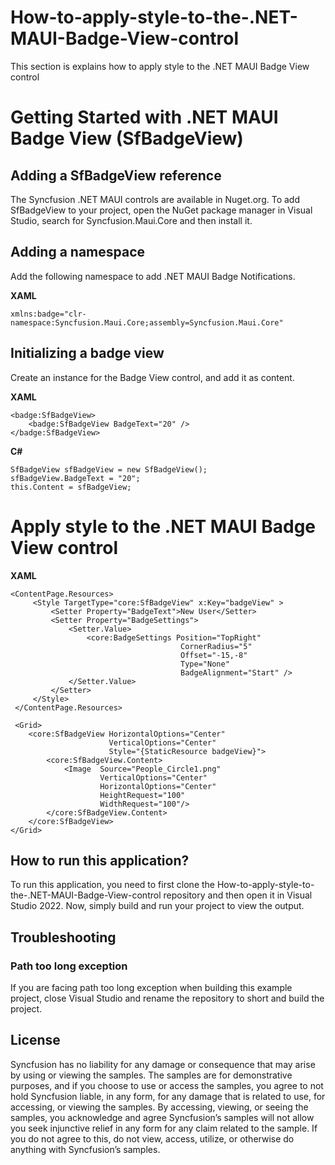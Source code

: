 # How-to-apply-style-to-the-.NET-MAUI-Badge-View-control
This section is explains how to apply style to the .NET MAUI Badge View control

#   Getting Started with .NET MAUI Badge View (SfBadgeView)

## Adding a SfBadgeView reference
The Syncfusion .NET MAUI controls are available in Nuget.org. To add SfBadgeView to your project, open the NuGet package manager in Visual Studio, search for Syncfusion.Maui.Core and then install it.

##  Adding a namespace
Add the following namespace to add .NET MAUI Badge Notifications.

**XAML**

```
xmlns:badge="clr-namespace:Syncfusion.Maui.Core;assembly=Syncfusion.Maui.Core"
```
## Initializing a badge view
Create an instance for the Badge View control, and add it as content.

**XAML**

```
<badge:SfBadgeView>        
    <badge:SfBadgeView BadgeText="20" />          
</badge:SfBadgeView>
```

**C#**

```
SfBadgeView sfBadgeView = new SfBadgeView();
sfBadgeView.BadgeText = "20";
this.Content = sfBadgeView;
```

#   Apply style to the .NET MAUI Badge View control

**XAML**
```
<ContentPage.Resources>
     <Style TargetType="core:SfBadgeView" x:Key="badgeView" >
         <Setter Property="BadgeText">New User</Setter>
         <Setter Property="BadgeSettings">
             <Setter.Value>
                 <core:BadgeSettings Position="TopRight"                                      
                                      CornerRadius="5"
                                      Offset="-15,-8"
                                      Type="None" 
                                      BadgeAlignment="Start" />
             </Setter.Value>
         </Setter>
     </Style>
 </ContentPage.Resources>

 <Grid>
    <core:SfBadgeView HorizontalOptions="Center"
                      VerticalOptions="Center"
                      Style="{StaticResource badgeView}">
        <core:SfBadgeView.Content>
            <Image  Source="People_Circle1.png"
                    VerticalOptions="Center"
                    HorizontalOptions="Center"
                    HeightRequest="100"
                    WidthRequest="100"/>
        </core:SfBadgeView.Content>
    </core:SfBadgeView>
</Grid>

```

## How to run this application?

To run this application, you need to first clone the How-to-apply-style-to-the-.NET-MAUI-Badge-View-control repository and then open it in Visual Studio 2022. Now, simply build and run your project to view the output.

## <a name="troubleshooting"></a>Troubleshooting ##
### Path too long exception
If you are facing path too long exception when building this example project, close Visual Studio and rename the repository to short and build the project.

## License

Syncfusion has no liability for any damage or consequence that may arise by using or viewing the samples. The samples are for demonstrative purposes, and if you choose to use or access the samples, you agree to not hold Syncfusion liable, in any form, for any damage that is related to use, for accessing, or viewing the samples. By accessing, viewing, or seeing the samples, you acknowledge and agree Syncfusion’s samples will not allow you seek injunctive relief in any form for any claim related to the sample. If you do not agree to this, do not view, access, utilize, or otherwise do anything with Syncfusion’s samples.